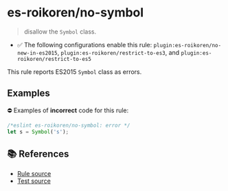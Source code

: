 # es-roikoren/no-symbol
> disallow the `Symbol` class.

- ✅ The following configurations enable this rule: `plugin:es-roikoren/no-new-in-es2015`, `plugin:es-roikoren/restrict-to-es3`, and `plugin:es-roikoren/restrict-to-es5`

This rule reports ES2015 `Symbol` class as errors.

## Examples

⛔ Examples of **incorrect** code for this rule:

```js
/*eslint es-roikoren/no-symbol: error */
let s = Symbol('s');
```

## 📚 References

- [Rule source](https://github.com/roikoren755/eslint-plugin-es/blob/v0.0.3/src/rules/no-symbol.ts)
- [Test source](https://github.com/roikoren755/eslint-plugin-es/blob/v0.0.3/tests/src/rules/no-symbol.ts)
